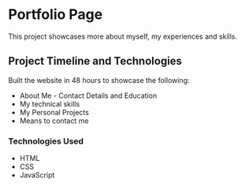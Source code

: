 # Portfolio Page

This project showcases more about myself, my experiences and skills.

## Project Timeline and Technologies

Built the website in 48 hours to showcase the following:
* About Me - Contact Details and Education
* My technical skills
* My Personal Projects
* Means to contact me

### Technologies Used

* HTML
* CSS
* JavaScript
